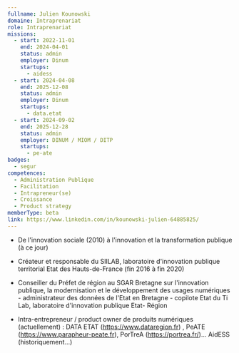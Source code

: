 ```yaml
---
fullname: Julien Kounowski
domaine: Intraprenariat
role: Intraprenariat
missions:
  - start: 2022-11-01
    end: 2024-04-01
    status: admin
    employer: Dinum
    startups:
      - aidess
  - start: 2024-04-08
    end: 2025-12-08
    status: admin
    employer: Dinum
    startups:
      - data.etat
  - start: 2024-09-02
    end: 2025-12-28
    status: admin
    employer: DINUM / MIOM / DITP
    startups:
      - pe-ate
badges:
  - segur
competences:
  - Administration Publique
  - Facilitation
  - Intrapreneur(se)
  - Croissance
  - Product strategy
memberType: beta
link: https://www.linkedin.com/in/kounowski-julien-64885825/
---
```

- De l'innovation sociale (2010) à l'innovation et la transformation publique (à ce jour) 

- Créateur et responsable du SIILAB, laboratoire d'innovation publique territorial Etat des Hauts-de-France (fin 2016 à fin 2020)

- Conseiller du Préfet de région au SGAR Bretagne sur l'innovation publique, la modernisation et le développement des usages numériques - administrateur des données de l'Etat en Bretagne - copilote Etat du Ti Lab, laboratoire d'innovation publique Etat- Région 

- Intra-entrepreneur / product owner de produits numériques (actuellement) : DATA ETAT (https://www.dataregion.fr) , PeATE (https://www.parapheur-peate.fr), PorTreA (https://portrea.fr/)...  AidESS (historiquement...)